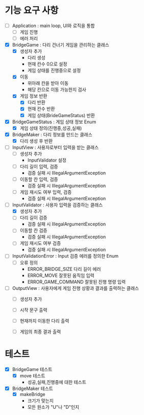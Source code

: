 # 기능 요구 사항
- [ ] Application : main loop, UI와 로직을 통합
  - [ ] 게임 진행
  - [ ] 에러 처리

- [x] BridgeGame : 다리 건너기 게임을 관리하는 클래스
    - [x] 생성자 추가
        - 다리 생성
        - 현재 칸수 0으로 설정
        - 게임 상태를 진행중으로 설정
    - [x] 이동
        - 위아래 칸을 받아 이동
        - 해당 칸으로 이동 가능한지 검사
    - [x] 게임 정보 반환
        - [x] 다리 반환
        - [x] 현재 칸수 반환
        - [x] 게임 상태(BrideGameStatus) 반환

- [x] BridgeGameStatus : 게임 상태 정보 Enum
    - [x] 게임 상태 정의(진행중,성공,실패)

- [x] BridgeMaker : 다리 정보를 만드는 클래스
    - [x] 다리 생성 후 반환

- [ ] InputView : 사용자로부터 입력을 받는 클래스
    - [ ] 생성자 추가
      - InputValidator 설정
    - [ ] 다리 길이 입력, 검증
      - 검증 실패 시 IllegalArgumentException
    - [ ] 이동할 칸 입력, 검증
      - 검증 실패 시 IllegalArgumentException
    - [ ] 게임 재시도 여부 입력, 검증
      - 검증 실패 시 IllegalArgumentException

- [ ] InputValidator : 사용자 입력을 검증하는 클래스
    - [x] 생성자 추가
    - [ ] 다리 길이 검증
        - 검증 실패 시 IllegalArgumentException
    - [ ] 이동할 칸 검증
        - 검증 실패 시 IllegalArgumentException
    - [ ] 게임 재시도 여부 검증
        - 검증 실패 시 IllegalArgumentException

- [ ] InputValidationError : Input 검증 에러를 정의한 Enum
  - [ ] 오류 정의
    - ERROR_BRIDGE_SIZE 다리 길이 에러
    - ERROR_MOVE 잘못된 움직임 입력
    - ERROR_GAME_COMMAND 잘못된 진행 명령 입력

- [ ] OutputView : 사용자에게 게임 진행 상황과 결과를 출력하는 클래스
  - [ ] 생성자 추가
  - [ ] 시작 문구 출력
  - [ ] 현재까지 이동한 다리 출력
  - [ ] 게임의 최종 결과 출력


# 테스트
- [x] BridgeGame 테스트
  - [x] move 테스트
    - 성공,실패,진행중에 대한 테스트

- [x] BridgeMaker 테스트
  - [x] makeBridge
    - 크기가 맞는지
    - 모든 원소가 "U"나 "D"인지

